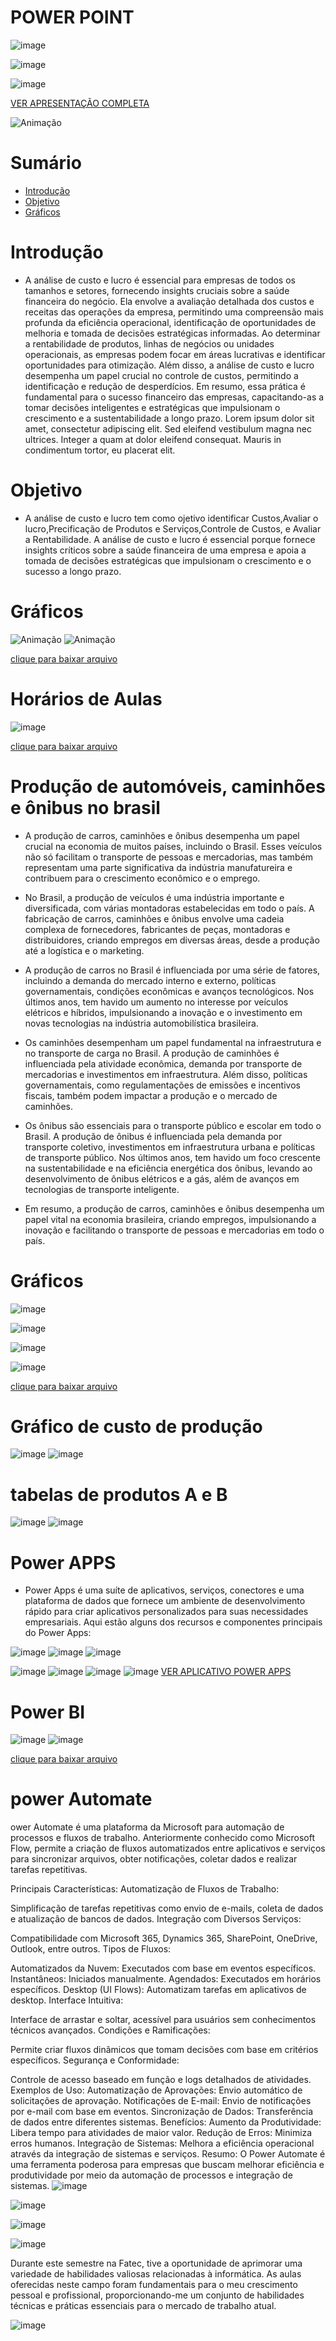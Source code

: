 # POWER POINT
![image](https://github.com/antoniodaluz/INFORMATICA-GPI/assets/127999546/e931823f-41d8-4ed9-9e93-ab023e89c05c)

![image](https://github.com/antoniodaluz/INFORMATICA-GPI/assets/127999546/078ee6df-85ba-4067-b931-019b0b1855dc)

![image](https://github.com/antoniodaluz/INFORMATICA-GPI/assets/127999546/f9ed3b41-4e91-4340-88db-4099b4e408cc)


[VER APRESENTAÇÃO COMPLETA](https://github.com/antoniodaluz/INFORMATICA-GPI/blob/main/apresenta%C3%A7ao%20informatica%20-%20Copiar.pdf)


![Animação](https://github.com/antoniodaluz/INFORMATICA-GPI/assets/127999546/158638a6-dcff-4e27-a195-40a2d55e2e2d)


<h1 style="font-size: 28px;">Sumário</h1>

- [Introdução](#introdução)
- [Objetivo](#Objetivo)
- [Gráficos](#Gráficos)

# Introdução
-  A análise de custo e lucro é essencial para empresas de todos os tamanhos e setores, fornecendo insights cruciais sobre a saúde financeira do negócio. Ela envolve a avaliação detalhada dos custos e receitas das operações da empresa, permitindo uma compreensão mais profunda da eficiência operacional, identificação de oportunidades de melhoria e tomada de decisões estratégicas informadas. Ao determinar a rentabilidade de produtos, linhas de negócios ou unidades operacionais, as empresas podem focar em áreas lucrativas e identificar oportunidades para otimização. Além disso, a análise de custo e lucro desempenha um papel crucial no controle de custos, permitindo a identificação e redução de desperdícios. Em resumo, essa prática é fundamental para o sucesso financeiro das empresas, capacitando-as a tomar decisões inteligentes e estratégicas que impulsionam o crescimento e a sustentabilidade a longo prazo.
Lorem ipsum dolor sit amet, consectetur adipiscing elit. Sed eleifend vestibulum magna nec ultrices. Integer a quam at dolor eleifend consequat. Mauris in condimentum tortor, eu placerat elit.
# Objetivo
-  A análise de custo  e lucro tem como ojetivo identificar Custos,Avaliar o lucro,Precificação de Produtos e Serviços,Controle de Custos, e Avaliar a Rentabilidade. A análise de custo e lucro é essencial porque fornece insights críticos sobre a saúde financeira de uma empresa e apoia a tomada de decisões estratégicas que impulsionam o crescimento e o sucesso a longo prazo. 
# Gráficos
 ![Animação](https://github.com/antoniodaluz/INFORMATICA-GPI/assets/127999546/6377c5d4-baf1-4557-b479-6bda9a1e854e)
![Animação](https://github.com/antoniodaluz/INFORMATICA-GPI/assets/127999546/66410435-39c8-4694-aa83-740fc1f19ee2)

[clique para baixar arquivo](https://github.com/user-attachments/files/15540377/trabalho.informatica.xlsx)

# Horários de Aulas
![image](https://github.com/antoniodaluz/INFORMATICA-GPI/assets/127999546/bab047dc-96df-4e01-87a2-fc361cf55ac3)

[clique para baixar arquivo](https://github.com/user-attachments/files/15540399/HORARIO_dinamica.pi.xlsx)


# Produção de automóveis, caminhões e ônibus no brasil 

-  A produção de carros, caminhões e ônibus desempenha um papel crucial na economia de muitos países, incluindo o Brasil. Esses veículos não só facilitam o transporte de pessoas e mercadorias, mas também representam uma parte significativa da indústria manufatureira e contribuem para o crescimento econômico e o emprego.
   
- No Brasil, a produção de veículos é uma indústria importante e diversificada, com várias montadoras estabelecidas em todo o país. A fabricação de carros, caminhões e ônibus envolve uma cadeia complexa de fornecedores, fabricantes de peças, montadoras e distribuidores, criando empregos em diversas áreas, desde a produção até a logística e o marketing.

- A produção de carros no Brasil é influenciada por uma série de fatores, incluindo a demanda do mercado interno e externo, políticas governamentais, condições econômicas e avanços tecnológicos. Nos últimos anos, tem havido um aumento no interesse por veículos elétricos e híbridos, impulsionando a inovação e o investimento em novas tecnologias na indústria automobilística brasileira.

- Os caminhões desempenham um papel fundamental na infraestrutura e no transporte de carga no Brasil. A produção de caminhões é influenciada pela atividade econômica, demanda por transporte de mercadorias e investimentos em infraestrutura. Além disso, políticas governamentais, como regulamentações de emissões e incentivos fiscais, também podem impactar a produção e o mercado de caminhões.

- Os ônibus são essenciais para o transporte público e escolar em todo o Brasil. A produção de ônibus é influenciada pela demanda por transporte coletivo, investimentos em infraestrutura urbana e políticas de transporte público. Nos últimos anos, tem havido um foco crescente na sustentabilidade e na eficiência energética dos ônibus, levando ao desenvolvimento de ônibus elétricos e a gás, além de avanços em tecnologias de transporte inteligente.

- Em resumo, a produção de carros, caminhões e ônibus desempenha um papel vital na economia brasileira, criando empregos, impulsionando a inovação e facilitando o transporte de pessoas e mercadorias em todo o país.
 
# Gráficos
![image](https://github.com/antoniodaluz/INFORMATICA-GPI/assets/127999546/c3176623-691c-4eb0-8d15-e9072c821545)

![image](https://github.com/antoniodaluz/INFORMATICA-GPI/assets/127999546/3a8f24c3-749b-44b9-b20d-846aeb74844f)

![image](https://github.com/antoniodaluz/INFORMATICA-GPI/assets/127999546/98b447ae-29e4-4a39-a546-88920f501ff3)

![image](https://github.com/antoniodaluz/INFORMATICA-GPI/assets/127999546/a3097677-9286-471c-8741-e188c898bf1d)

[clique para baixar arquivo](https://github.com/antoniodaluz/INFORMATICA-GPI/raw/main/power%20BI%20PRODU%C3%87OES%20DE%20CARROS.pbix)

# Gráfico de custo de produção 
![image](https://github.com/antoniodaluz/INFORMATICA-GPI/assets/127999546/ea898118-b823-4e03-9519-b0a8384f19e7)
![image](https://github.com/antoniodaluz/INFORMATICA-GPI/assets/127999546/6677bd2b-37d2-4f41-a30f-66fc59755e3b)

# tabelas de produtos A e B
![image](https://github.com/antoniodaluz/INFORMATICA-GPI/assets/127999546/b5361604-20ae-4b57-9381-70022b4707ef)
![image](https://github.com/antoniodaluz/INFORMATICA-GPI/assets/127999546/fd050a79-b102-4c0f-8ba6-934cdce637d8)
# Power APPS 

- Power Apps é uma suíte de aplicativos, serviços, conectores e uma plataforma de dados que fornece um ambiente de desenvolvimento rápido para criar aplicativos personalizados para suas necessidades empresariais. Aqui estão alguns dos recursos e componentes principais do Power Apps:

![image](https://github.com/antoniodaluz/INFORMATICA-GPI/assets/127999546/77bc2dc1-ba7e-46e2-9683-6ed2d58466e5)
![image](https://github.com/antoniodaluz/INFORMATICA-GPI/assets/127999546/b54a4949-2200-46ec-a285-6df2ec58d064)
![image](https://github.com/antoniodaluz/INFORMATICA-GPI/assets/127999546/1a6f9270-99ea-4bd1-b432-7c77ddfe2801)

![image](https://github.com/antoniodaluz/INFORMATICA-GPI/assets/127999546/80dd9a9c-32db-469e-8529-268dd62ea762)
![image](https://github.com/antoniodaluz/INFORMATICA-GPI/assets/127999546/d9d56431-cc8c-41e6-b71a-7f58d84087a4)
![image](https://github.com/antoniodaluz/INFORMATICA-GPI/assets/127999546/037a2c2b-da58-47ea-a656-27fac59f3a0c)
![image](https://github.com/antoniodaluz/INFORMATICA-GPI/assets/127999546/4d2bef02-7343-48f9-ac38-32513a30fd78)
[VER APLICATIVO POWER APPS](https://apps.powerapps.com/play/e/default-cf72e2bd-7a2b-4783-bdeb-39d57b07f76f/a/0c788f28-8ba0-4b94-adf9-05e25b064ba2?tenantId=cf72e2bd-7a2b-4783-bdeb-39d57b07f76f&hint=106d729e-b26d-4ce0-a25c-8e443d6debd5&sourcetime=1717894230540)
# Power BI
![image](https://github.com/antoniodaluz/INFORMATICA-GPI/assets/127999546/12d8b627-42fd-4aec-902c-e3e999e9468e)
![image](https://github.com/antoniodaluz/INFORMATICA-GPI/assets/127999546/3f4810cf-207e-486b-b267-8f90e7fb7e9e)

[clique para baixar arquivo](https://github.com/antoniodaluz/INFORMATICA-GPI/raw/main/power%20bi%20prova.pbix%20posta.pbix)


 # power Automate 
ower Automate é uma plataforma da Microsoft para automação de processos e fluxos de trabalho. Anteriormente conhecido como Microsoft Flow, permite a criação de fluxos automatizados entre aplicativos e serviços para sincronizar arquivos, obter notificações, coletar dados e realizar tarefas repetitivas.

Principais Características:
Automatização de Fluxos de Trabalho:

Simplificação de tarefas repetitivas como envio de e-mails, coleta de dados e atualização de bancos de dados.
Integração com Diversos Serviços:

Compatibilidade com Microsoft 365, Dynamics 365, SharePoint, OneDrive, Outlook, entre outros.
Tipos de Fluxos:

Automatizados da Nuvem: Executados com base em eventos específicos.
Instantâneos: Iniciados manualmente.
Agendados: Executados em horários específicos.
Desktop (UI Flows): Automatizam tarefas em aplicativos de desktop.
Interface Intuitiva:

Interface de arrastar e soltar, acessível para usuários sem conhecimentos técnicos avançados.
Condições e Ramificações:

Permite criar fluxos dinâmicos que tomam decisões com base em critérios específicos.
Segurança e Conformidade:

Controle de acesso baseado em função e logs detalhados de atividades.
Exemplos de Uso:
Automatização de Aprovações: Envio automático de solicitações de aprovação.
Notificações de E-mail: Envio de notificações por e-mail com base em eventos.
Sincronização de Dados: Transferência de dados entre diferentes sistemas.
Benefícios:
Aumento da Produtividade: Libera tempo para atividades de maior valor.
Redução de Erros: Minimiza erros humanos.
Integração de Sistemas: Melhora a eficiência operacional através da integração de sistemas e serviços.
Resumo: O Power Automate é uma ferramenta poderosa para empresas que buscam melhorar eficiência e produtividade por meio da automação de processos e integração de sistemas.
  ![image](https://github.com/antoniodaluz/INFORMATICA-GPI/assets/127999546/2366a86b-9fe1-49c3-ad11-89095f627756)
  
  ![image](https://github.com/antoniodaluz/INFORMATICA-GPI/assets/127999546/f930f381-1d5d-4230-8793-35212d0fe436)

![image](https://github.com/antoniodaluz/INFORMATICA-GPI/assets/127999546/b8bc92f1-7644-4121-b4d5-cf5190754347)

![image](https://github.com/antoniodaluz/INFORMATICA-GPI/assets/127999546/83acb680-8f9c-4d2b-94f7-1db4103bbef8)


Durante este semestre  na Fatec, tive a oportunidade de aprimorar uma variedade de habilidades valiosas relacionadas à informática. As aulas oferecidas neste campo foram fundamentais para o meu crescimento pessoal e profissional, proporcionando-me um conjunto de habilidades técnicas e práticas essenciais para o mercado de trabalho atual.

![image](https://github.com/antoniodaluz/INFORMATICA-GPI/assets/127999546/0ddc7381-1d2b-41cb-a835-ba5b7dd25025)
